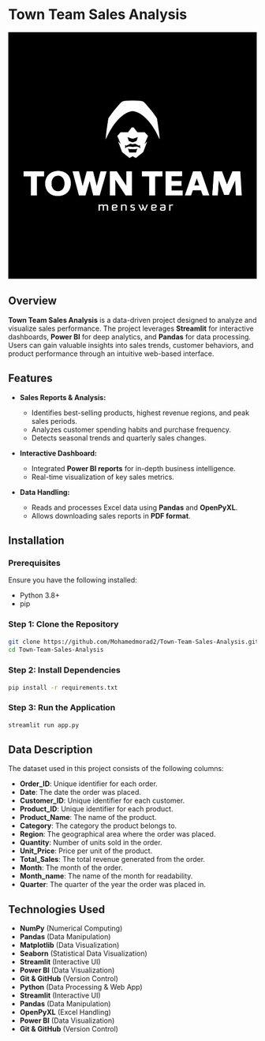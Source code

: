 # Town Team Sales Analysis

<img src="Image/44027548_2201662006513500_1850313580889505792_n_98818c77-464e-4c63-84a3-95a7b4730846.webp" alt="Town Team Sales Analysis" height="500" width="100%">

## Overview
**Town Team Sales Analysis** is a data-driven project designed to analyze and visualize sales performance. The project leverages **Streamlit** for interactive dashboards, **Power BI** for deep analytics, and **Pandas** for data processing. Users can gain valuable insights into sales trends, customer behaviors, and product performance through an intuitive web-based interface.

## Features
- **Sales Reports & Analysis:**
  - Identifies best-selling products, highest revenue regions, and peak sales periods.
  - Analyzes customer spending habits and purchase frequency.
  - Detects seasonal trends and quarterly sales changes.

- **Interactive Dashboard:**
  - Integrated **Power BI reports** for in-depth business intelligence.
  - Real-time visualization of key sales metrics.


- **Data Handling:**
  - Reads and processes Excel data using **Pandas** and **OpenPyXL**.
  - Allows downloading sales reports in **PDF format**.

## Installation
### **Prerequisites**
Ensure you have the following installed:
- Python 3.8+
- pip

### **Step 1: Clone the Repository**
```bash
git clone https://github.com/Mohamedmorad2/Town-Team-Sales-Analysis.git
cd Town-Team-Sales-Analysis
```

### **Step 2: Install Dependencies**
```bash
pip install -r requirements.txt
```

### **Step 3: Run the Application**
```bash
streamlit run app.py
```
## Data Description

The dataset used in this project consists of the following columns:

- **Order_ID**: Unique identifier for each order.
- **Date**: The date the order was placed.
- **Customer_ID**: Unique identifier for each customer.
- **Product_ID**: Unique identifier for each product.
- **Product_Name**: The name of the product.
- **Category**: The category the product belongs to.
- **Region**: The geographical area where the order was placed.
- **Quantity**: Number of units sold in the order.
- **Unit_Price**: Price per unit of the product.
- **Total_Sales**: The total revenue generated from the order.
- **Month**: The month of the order.
- **Month_name**: The name of the month for readability.
- **Quarter**: The quarter of the year the order was placed in.


## Technologies Used
- **NumPy** (Numerical Computing)
- **Pandas** (Data Manipulation)
- **Matplotlib** (Data Visualization)
- **Seaborn** (Statistical Data Visualization)
- **Streamlit** (Interactive UI)
- **Power BI** (Data Visualization)
- **Git & GitHub** (Version Control)
- **Python** (Data Processing & Web App)
- **Streamlit** (Interactive UI)
- **Pandas** (Data Manipulation)
- **OpenPyXL** (Excel Handling)
- **Power BI** (Data Visualization)
- **Git & GitHub** (Version Control)


